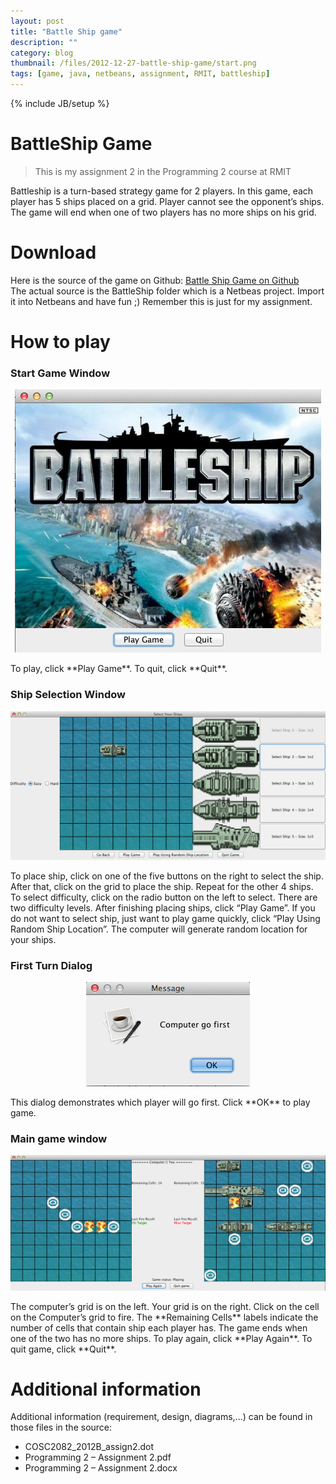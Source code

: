 ```yaml
---
layout: post
title: "Battle Ship game"
description: ""
category: blog
thumbnail: /files/2012-12-27-battle-ship-game/start.png
tags: [game, java, netbeans, assignment, RMIT, battleship]
---
```

{% include JB/setup %}

# BattleShip Game

> This is my assignment 2 in the Programming 2 course at RMIT

Battleship is a turn-based strategy game for 2 players. In this game, each player has 5 ships placed on a grid. Player cannot see the opponent’s ships. The game will end when one of two players has no more ships on his grid.

# Download

Here is the source of the game on Github: [Battle Ship Game on Github](https://github.com/tommytxtruong/battleship)  
The actual source is the BattleShip folder which is a Netbeas project. Import it into Netbeans and have fun ;) Remember this is just for my assignment.

# How to play

### Start Game Window

<p align="center"><img src="/files/2012-12-27-battle-ship-game/start.png" /></p>
To play, click **Play Game**.  
To quit, click **Quit**.

### Ship Selection Window

<p align="center"><img src="/files/2012-12-27-battle-ship-game/selection.png" /></p>
To place ship, click on one of the five buttons on the right to select the ship. After that, click on the grid to place the ship. Repeat for the other 4 ships.  
To select difficulty, click on the radio button on the left to select. There are two difficulty levels.  
After finishing placing ships, click “Play Game”.  
If you do not want to select ship, just want to play game quickly, click “Play Using Random Ship Location”. The computer will generate random location for your ships.

### First Turn Dialog

<p align="center"><img src="/files/2012-12-27-battle-ship-game/first.png" /></p>
This dialog demonstrates which player will go first. Click **OK** to play game.

### Main game window

<p align="center"><img src="/files/2012-12-27-battle-ship-game/main.png" /></p>
The computer’s grid is on the left.  
Your grid is on the right.  
Click on the cell on the Computer’s grid to fire.  
The **Remaining Cells** labels indicate the number of cells that contain ship each player has.  
The game ends when one of the two has no more ships.
To play again, click **Play Again**.
To quit game, click **Quit**.

# Additional information
Additional information (requirement, design, diagrams,...) can be found in those files in the source:
* COSC2082_2012B_assign2.dot
* Programming 2 – Assignment 2.pdf
* Programming 2 – Assignment 2.docx
